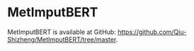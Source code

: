 # MetImputBERT
MetImputBERT is available at GitHub: https://github.com/Qiu-Shizheng/MetImputBERT/tree/master. 

